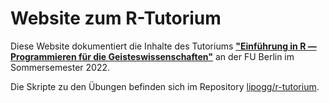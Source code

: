 # Website zum R-Tutorium 

Diese Website dokumentiert die Inhalte des Tutoriums **["Einführung in R — Programmieren für die Geisteswissenschaften"](https://www.fu-berlin.de/vv/de/lv/734035)** an der FU Berlin im Sommersemester 2022. 

Die Skripte zu den Übungen befinden sich im Repository [lipogg/r-tutorium](https://github.com/lipogg/r-tutorium).

